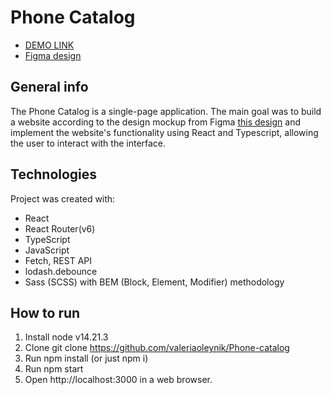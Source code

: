 # Phone Catalog

- [DEMO LINK](https://valeriaoleynik.github.io/Phone-catalog/)
- [Figma design](https://www.figma.com/file/uEetgWenSRxk9jgiym6Yzp/Phone-catalog-redesign?node-id=1%3A2)

## General info
The Phone Catalog is a single-page application. The main goal was to build a website according to the design mockup from Figma [this design](https://www.figma.com/file/uEetgWenSRxk9jgiym6Yzp/Phone-catalog-redesign?node-id=1%3A2) and implement the website's functionality using React and Typescript, allowing the user to interact with the interface.

## Technologies

Project was created with:

- React
- React Router(v6)
- TypeScript
- JavaScript
- Fetch, REST API
- lodash.debounce
- Sass (SCSS) with BEM (Block, Element, Modifier) methodology

## How to run
1. Install node v14.21.3
2. Clone git clone https://github.com/valeriaoleynik/Phone-catalog
3. Run npm install (or just npm i)
4. Run npm start
5. Open http://localhost:3000 in a web browser.

